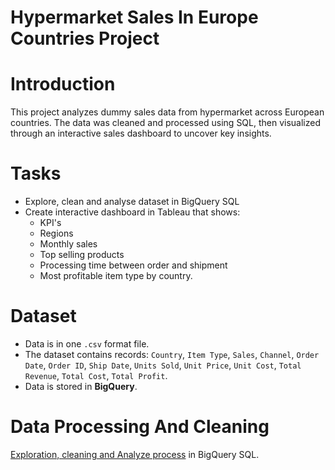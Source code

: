 # Hypermarket Sales In Europe Countries Project

# Introduction
This project analyzes dummy sales data from hypermarket across European countries. The data was cleaned and processed using SQL, then visualized through an interactive sales dashboard to uncover key insights.

# Tasks
* Explore, clean and analyse dataset in BigQuery SQL
* Create interactive dashboard in Tableau that shows:
  * KPI's
  * Regions
  * Monthly sales
  * Top selling products
  * Processing time between order and shipment
  * Most profitable item type by country.

# Dataset
* Data is in one `.csv` format file.
* The dataset contains records: `Country`,	`Item Type`,	`Sales`, `Channel`,	`Order Date`,	`Order ID`,	`Ship Date`,	`Units Sold`,	`Unit Price`,	`Unit Cost`,	`Total Revenue`,	`Total Cost`,	`Total Profit`.
* Data is stored in **BigQuery**.

# Data Processing And Cleaning
[Exploration, cleaning and Analyze process](Exploration_cleaning_analysis.sql) in BigQuery SQL.


